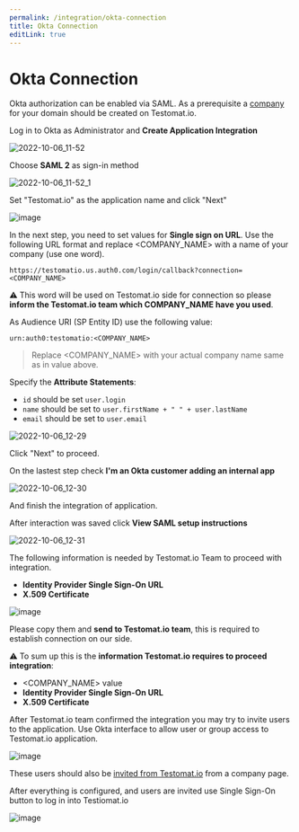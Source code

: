 ```yaml
---
permalink: /integration/okta-connection
title: Okta Connection
editLink: true
---
```


# Okta Connection

Okta authorization can be enabled via SAML. As a prerequisite a [company](https://docs.testomat.io/subscriptions/companies/) for your domain should be created on Testomat.io. 

Log in to Okta as Administrator and **Create Application Integration**

![2022-10-06_11-52](images/194427516-2a6336b7-f419-4390-a1a4-30ce528045ba.png)

Choose **SAML 2** as sign-in method

![2022-10-06_11-52_1](images/194427643-4af9baff-2934-4b5f-a972-b29c706212c1.png)

Set "Testomat.io" as the application name and click "Next"

![image](images/194428326-ba6d0b70-5f36-4a7e-bee2-cc83266c2a85.png)

In the next step, you need to set values for **Single sign on URL**. Use the following URL format and replace <COMPANY_NAME> with a name of your company (use one word). 

```
https://testomatio.us.auth0.com/login/callback?connection=<COMPANY_NAME>
```

⚠️ This word will be used on Testomat.io side for connection so please **inform the Testomat.io team which COMPANY_NAME have you used**.

As Audience URI (SP Entity ID) use the following value:

```
urn:auth0:testomatio:<COMPANY_NAME>
```
> Replace <COMPANY_NAME> with your actual company name same as in value above.


Specify the **Attribute Statements**:

* `id` should be set `user.login`
* `name` should be set to `user.firstName + " " + user.lastName`
* `email` should be set to `user.email`

![2022-10-06_12-29](images/194431376-68ce56b2-9056-4057-8e9d-3cd2d7709351.png)

Click "Next" to proceed.

On the lastest step check **I'm an Okta customer adding an internal app**

![2022-10-06_12-30](images/194430057-41f53e5e-b522-4c2c-86a7-351a252a275e.png)

And finish the integration of application.

After interaction was saved click **View SAML setup instructions**

![2022-10-06_12-31](images/194430131-d1c72622-0a5b-4fda-9217-45d2d2f192be.png)

The following information is needed by Testomat.io Team to proceed with integration.

* **Identity Provider Single Sign-On URL**
* **X.509 Certificate**

![image](images/194430424-d9b5a8ea-cc7c-4abc-96a1-7f4bb985fe03.png)

Please copy them and **send to Testomat.io team**, this is required to establish connection on our side. 

⚠️ To sum up this is the **information Testomat.io requires to proceed integration**:

* <COMPANY_NAME> value
* **Identity Provider Single Sign-On URL**
* **X.509 Certificate**

After Testomat.io team confirmed the integration you may try to invite users to the application. Use Okta interface to allow user or group access to Testomat.io application.

![image](images/194430955-259faf69-2fe2-49a2-93f1-223a9edb1e69.png)

These users should also be [invited from Testomat.io](https://docs.testomat.io/subscriptions/companies/#how-to-invite-a-user-to-a-company) from a company page.

After everything is configured, and users are invited use Single Sign-On button to log in into Testiomat.io

![image](images/193945922-c6ed5091-7482-4358-a3a0-3cbdbb86e411.png)

